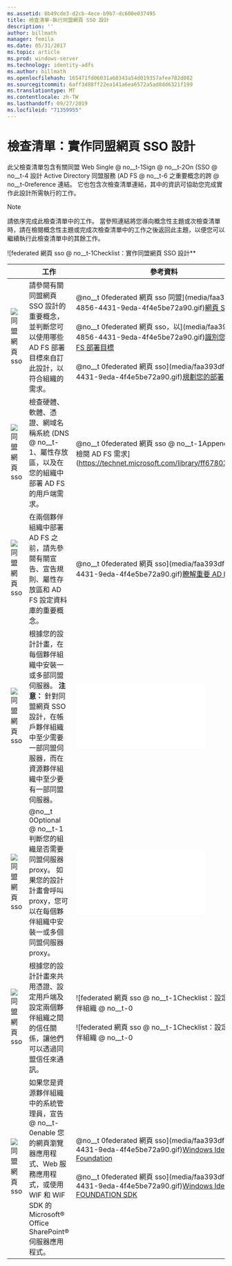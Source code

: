 ```yaml
---
ms.assetid: 6b49cde3-d2cb-4ece-b9b7-dc600e037495
title: 檢查清單-執行同盟網頁 SSO 設計
description: ''
author: billmath
manager: femila
ms.date: 05/31/2017
ms.topic: article
ms.prod: windows-server
ms.technology: identity-adfs
ms.author: billmath
ms.openlocfilehash: 165471fd06031a68343a54d019357afee782d082
ms.sourcegitcommit: 6aff3d88ff22ea141a6ea6572a5ad8dd6321f199
ms.translationtype: MT
ms.contentlocale: zh-TW
ms.lasthandoff: 09/27/2019
ms.locfileid: "71359955"
---
```

# <a name="checklist-implementing-a-federated-web-sso-design"></a>檢查清單：實作同盟網頁 SSO 設計

此父檢查清單包含有關同盟 Web Single @ no__t-1Sign @ no__t-2On \(SSO @ no__t-4 設計 Active Directory 同盟服務 \(AD FS @ no__t-6 之重要概念的跨 @ no__t-0reference 連結。 它也包含次檢查清單連結，其中的資訊可協助您完成實作此設計所需執行的工作。  
  
> [!NOTE]  
> 請依序完成此檢查清單中的工作。 當參照連結將您導向概念性主題或次檢查清單時，請在檢閱概念性主題或完成次檢查清單中的工作之後返回此主題，以便您可以繼續執行此檢查清單中的其餘工作。  
  
![federated 網頁 sso @ no__t-1Checklist：實作同盟網頁 SSO 設計**  
  
||工作|參考資料|  
|-|--------|-------------|  
|![同盟網頁 sso](media/icon_checkboxo.gif)|請參閱有關同盟網頁 SSO 設計的重要概念，並判斷您可以使用哪些 AD FS 部署目標來自訂此設計，以符合組織的需求。|@no__t 0federated 網頁 sso 同盟](media/faa393df-4856-4431-9eda-4f4e5be72a90.gif)[網頁 Sso 設計](https://technet.microsoft.com/library/dd807050.aspx)<br /><br />@no__t 0federated 網頁 sso，以](media/faa393df-4856-4431-9eda-4f4e5be72a90.gif)[識別您的 AD FS 部署目標](https://technet.microsoft.com/library/dd807053.aspx)<br /><br />@no__t 0federated 網頁 sso](media/faa393df-4856-4431-9eda-4f4e5be72a90.gif)[規劃您的部署](https://technet.microsoft.com/library/dd807083.aspx)|  
|![同盟網頁 sso](media/icon_checkboxo.gif)|檢查硬體、軟體、憑證、網域名稱系統 \(DNS @ no__t-1、屬性存放區，以及在您的組織中部署 AD FS 的用戶端需求。|@no__t 0federated 網頁 sso @ no__t-1Appendix A：檢閱 AD FS 需求](https://technet.microsoft.com/library/ff678034.aspx)|  
|![同盟網頁 sso](media/icon_checkboxo.gif)|在兩個夥伴組織中部署 AD FS 之前，請先參閱有關宣告、宣告規則、屬性存放區和 AD FS 設定資料庫的重要概念。|@no__t 0federated 網頁 sso](media/faa393df-4856-4431-9eda-4f4e5be72a90.gif)[瞭解重要 AD FS 概念](../../ad-fs/technical-reference/Understanding-Key-AD-FS-Concepts.md)|  
|![同盟網頁 sso](media/icon_checkboxo.gif)|根據您的設計計畫，在每個夥伴組織中安裝一或多部同盟伺服器。 **注意：** 針對同盟網頁 SSO 設計，在帳戶夥伴組織中至少需要一部同盟伺服器，而在資源夥伴組織中至少要有一部同盟伺服器。|![federated 網頁 sso @ no__t-1Checklist：設定同盟伺服器](Checklist--Setting-Up-a-Federation-Server.md)|  
|![同盟網頁 sso](media/icon_checkboxo.gif)|@no__t 0Optional @ no__t-1 判斷您的組織是否需要同盟伺服器 proxy。 如果您的設計計畫會呼叫 proxy，您可以在每個夥伴組織中安裝一或多個同盟伺服器 proxy。|![federated 網頁 sso @ no__t-1Checklist：設定同盟伺服器 Proxy](Checklist--Setting-Up-a-Federation-Server-Proxy.md)|  
|![同盟網頁 sso](media/icon_checkboxo.gif)|根據您的設計計畫來共用憑證、設定用戶端及設定兩個夥伴組織之間的信任關係，讓他們可以透過同盟信任來通訊。|![federated 網頁 sso @ no__t-1Checklist：設定帳戶夥伴組織 @ no__t-0<br /><br />![federated 網頁 sso @ no__t-1Checklist：設定資源夥伴組織 @ no__t-0|  
|![同盟網頁 sso](media/icon_checkboxo.gif)|如果您是資源夥伴組織中的系統管理員，宣告 @ no__t-0enable 您的網頁瀏覽器應用程式、Web 服務應用程式，或使用 WIF 和 WIF SDK 的 Microsoft® Office SharePoint®伺服器應用程式。|@no__t 0federated 網頁 sso](media/faa393df-4856-4431-9eda-4f4e5be72a90.gif)[Windows Identity Foundation](https://go.microsoft.com/fwlink/?LinkId=122266)<br /><br />@no__t 0federated 網頁 sso](media/faa393df-4856-4431-9eda-4f4e5be72a90.gif)[Windows Identity FOUNDATION SDK](https://go.microsoft.com/fwlink/?LinkId=122266)|  
